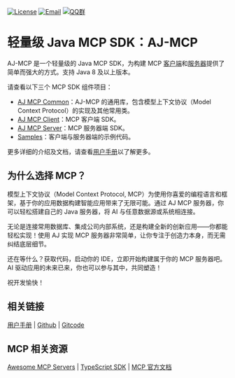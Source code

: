 [![License](https://img.shields.io/badge/license-Apache--2.0-green.svg?longCache=true&style=flat)](http://www.apache.org/licenses/LICENSE-2.0.txt)
[![Email](https://img.shields.io/badge/Contact--me-Email-orange.svg)](mailto:frank@ajaxjs.com)
[![QQ群](https://framework.ajaxjs.com/static/qq.svg)](https://shang.qq.com/wpa/qunwpa?idkey=3877893a4ed3a5f0be01e809e7ac120e346102bd550deb6692239bb42de38e22)

# 轻量级 Java MCP SDK：AJ-MCP

AJ-MCP 是一个轻量级的 Java MCP SDK，为构建 MCP [客户端](/aj-mcp-client)和[服务器](/aj-mcp-server)提供了简单而强大的方式。支持 Java 8 及以上版本。

请查看以下三个 MCP SDK 组件项目：

- [AJ MCP Common](/aj-mcp-common)：AJ-MCP 的通用库，包含模型上下文协议（Model Context Protocol）的实现及其他常用类。
- [AJ MCP Client](/aj-mcp-client)：MCP 客户端 SDK。
- [AJ MCP Server](/aj-mcp-server)：MCP 服务器端 SDK。
- [Samples](/samples)：客户端与服务器端的示例代码。

更多详细的介绍及文档，请查看[用户手册](https://mcp.ajaxjs.com/)以了解更多。

## 为什么选择 MCP？

模型上下文协议（Model Context Protocol, MCP）为使用你喜爱的编程语言和框架，基于你的应用数据构建智能应用带来了无限可能。通过 AJ MCP 服务器，你可以轻松搭建自己的 Java 服务器，将 AI 与任意数据源或系统相连接。

无论是连接常用数据库、集成公司内部系统，还是构建全新的创新应用——你都能轻松实现！使用 AJ 实现 MCP 服务器非常简单，让你专注于创造力本身，而无需纠结底层细节。

还在等什么？获取代码，启动你的 IDE，立即开始构建属于你的 MCP 服务器吧。AI 驱动应用的未来已来，你也可以参与其中，共同塑造！

祝开发愉快！

## 相关链接

[用户手册](https://mcp.ajaxjs.com/) | [Github](https://github.com/lightweight-component/aj-mcp) | [Gitcode](https://gitcode.com/lightweight-component/aj-mcp)

## MCP 相关资源

[Awesome MCP Servers](https://mcplab.cc/zh) | [TypeScript SDK](https://github.com/modelcontextprotocol/typescript-sdk) | [MCP 官方文档](https://modelcontextprotocol.io)
